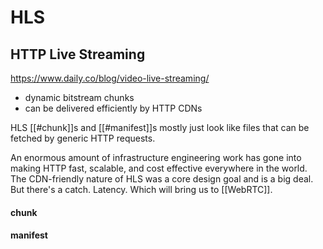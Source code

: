 # HLS
## HTTP Live Streaming

https://www.daily.co/blog/video-live-streaming/

- dynamic bitstream chunks
- can be delivered efficiently by HTTP CDNs

HLS [[#chunk]]s and [[#manifest]]s mostly just look like files that can be fetched by generic HTTP requests. 

An enormous amount of infrastructure engineering work has gone into making HTTP fast, scalable, and cost effective everywhere in the world. The CDN-friendly nature of HLS was a core design goal and is a big deal. But there's a catch. Latency. Which will bring us to [[WebRTC]].

#### chunk
#### manifest
